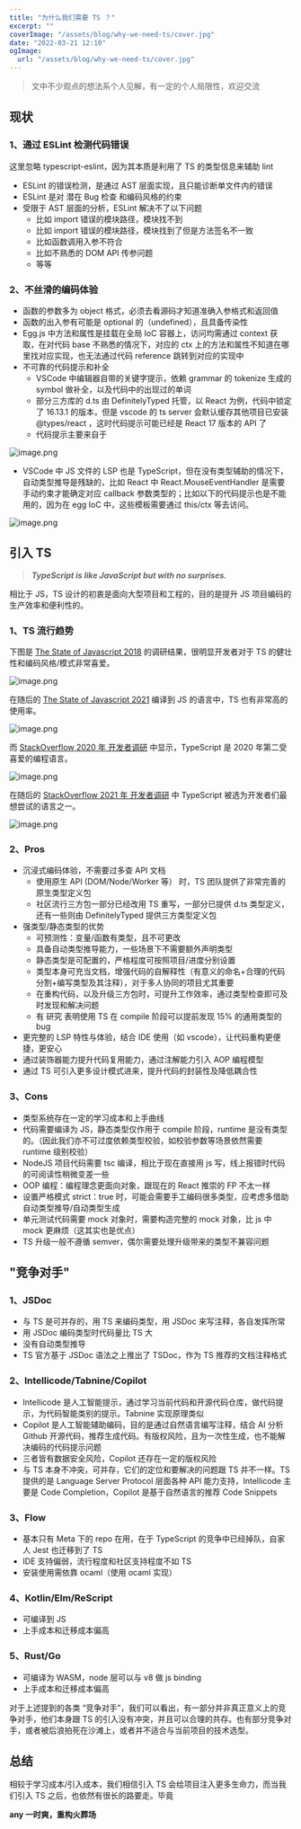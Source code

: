 ```yaml
---
title: "为什么我们需要 TS ？"
excerpt: ""
coverImage: "/assets/blog/why-we-need-ts/cover.jpg"
date: "2022-03-21 12:10"
ogImage:
  url: "/assets/blog/why-we-need-ts/cover.jpg"
---
```


> 文中不少观点的想法系个人见解，有一定的个人局限性，欢迎交流

## 现状

### 1、通过 ESLint 检测代码错误

这里忽略 typescript-eslint，因为其本质是利用了 TS 的类型信息来辅助 lint

- ESLint 的错误检测，是通过 AST 层面实现，且只能诊断单文件内的错误
- ESLint 是对 潜在 Bug 检查 和编码风格的约束
- 受限于 AST 层面的分析，ESLint 解决不了以下问题
  - 比如 import 错误的模块路径，模块找不到
  - 比如 import 错误的模块路径，模块找到了但是方法签名不一致
  - 比如函数调用入参不符合
  - 比如不熟悉的 DOM API 传参问题
  - 等等

### 2、不丝滑的编码体验

- 函数的参数多为 object 格式，必须去看源码才知道准确入参格式和返回值
- 函数的出入参有可能是 optional 的（undefined），且具备传染性
- Egg.js 中方法和属性是挂载在全局 IoC 容器上，访问均需通过 context 获取，在对代码 base 不熟悉的情况下，对应的 ctx 上的方法和属性不知道在哪里找对应实现，也无法通过代码 reference 跳转到对应的实现中
- 不可靠的代码提示和补全
  - VSCode 中编辑器自带的关键字提示，依赖 grammar 的 tokenize 生成的 symbol 做补全，以及代码中的出现过的单词
  - 部分三方库的 d.ts 由 DefinitelyTyped 托管，以 React 为例，代码中锁定了 16.13.1 的版本，但是 vscode 的 ts server 会默认缓存其他项目已安装 @types/react ，这时代码提示可能已经是 React 17 版本的 API 了
  - 代码提示主要来自于

![image.png](/assets/blog/why-we-need-ts/image0.png)

- VSCode 中 JS 文件的 LSP 也是 TypeScript，但在没有类型辅助的情况下，自动类型推导是残缺的，比如 React 中 React.MouseEventHandler 是需要手动约束才能确定对应 callback 参数类型的；比如以下的代码提示也是不能用的，因为在 egg IoC 中，这些模板需要通过 this/ctx 等去访问。

![image.png](/assets/blog/why-we-need-ts/image1.png)

## 引入 TS

> _**TypeScript is like JavaScript but with no surprises.**_

相比于 JS，TS 设计的初衷是面向大型项目和工程的，目的是提升 JS 项目编码的生产效率和便利性的。

### 1、TS 流行趋势

下图是 [The State of Javascript 2018](https://2018.stateofjs.com/javascript-flavors/typescript/likes) 的调研结果，很明显开发者对于 TS 的健壮性和编码风格/模式非常喜爱。

![image.png](/assets/blog/why-we-need-ts/image2.png)

在随后的 [The State of Javascript 2021](https://2021.stateofjs.com/en-US/other-tools/#javascript_flavors) 编译到 JS 的语言中，TS 也有非常高的使用率。

![image.png](/assets/blog/why-we-need-ts/image3.png)

而 [StackOverflow 2020 年 开发者调研](https://insights.stackoverflow.com/survey/2020#technology-most-loved-dreaded-and-wanted-languages-loved) 中显示，TypeScript 是 2020 年第二受喜爱的编程语言。

![image.png](/assets/blog/why-we-need-ts/image4.png)

在随后的 [StackOverflow 2021 年 开发者调研](https://insights.stackoverflow.com/survey/2021#technology-most-loved-dreaded-and-wanted) 中 TypeScript 被选为开发者们最想尝试的语言之一。

![image.png](/assets/blog/why-we-need-ts/image5.png)

### 2、Pros

- 沉浸式编码体验，不需要过多查 API 文档
  - 使用原生 API (DOM/Node/Worker 等） 时，TS 团队提供了非常完善的原生类型定义包
  - 社区流行三方包一部分已经改用 TS 重写，一部分已提供 d.ts 类型定义，还有一些则由 DefinitelyTyped 提供三方类型定义包
- 强类型/静态类型的优势
  - 可预测性：变量/函数有类型，且不可更改
  - 具备自动类型推导能力，一些场景下不需要额外声明类型
  - 静态类型是可配置的，严格程度可按照项目/进度分别设置
  - 类型本身可充当文档，增强代码的自解释性（有意义的命名+合理的代码分割+编写类型及其注释），对于多人协同的项目尤其重要
  - 在重构代码，以及升级三方包时，可提升工作效率，通过类型检查即可及时发现和解决问题
  - 有 研究 表明使用 TS 在 compile 阶段可以提前发现 15% 的通用类型的 bug
- 更完整的 LSP 特性与体验，结合 IDE 使用（如 vscode），让代码重构更便捷，更安心
- 通过装饰器能力提升代码复用能力，通过注解能力引入 AOP 编程模型
- 通过 TS 可引入更多设计模式进来，提升代码的封装性及降低耦合性

### 3、Cons

- 类型系统存在一定的学习成本和上手曲线
- 代码需要编译为 JS，静态类型仅作用于 compile 阶段，runtime 是没有类型的。（因此我们亦不可过度依赖类型校验，如校验参数等场景依然需要 runtime 级别校验）
- NodeJS 项目代码需要 tsc 编译，相比于现在直接用 js 写，线上报错时代码的可阅读性稍微变差一些
- OOP 编程：编程理念更面向对象，跟现在的 React 推崇的 FP 不太一样
- 设置严格模式 strict：true 时，可能会需要手工编码很多类型，应考虑多借助自动类型推导/自动类型生成
- 单元测试代码需要 mock 对象时，需要构造完整的 mock 对象，比 js 中 mock 更麻烦（这其实也是优点）
- TS 升级一般不遵循 semver，偶尔需要处理升级带来的类型不兼容问题

## "竞争对手"

### 1、JSDoc

- 与 TS 是可并存的，用 TS 来编码类型，用 JSDoc 来写注释，各自发挥所常
- 用 JSDoc 编码类型时代码量比 TS 大
- 没有自动类型推导
- TS 官方基于 JSDoc 语法之上推出了 TSDoc，作为 TS 推荐的文档注释格式

### 2、Intellicode/Tabnine/Copilot

- Intellicode 是人工智能提示，通过学习当前代码和开源代码仓库，做代码提示，为代码智能类别的提示。Tabnine 实现原理类似
- Copilot 是人工智能辅助编码，目的是通过自然语言编写注释，结合 AI 分析 Github 开源代码，推荐生成代码。有版权风险，且为一次性生成，也不能解决编码的代码提示问题
- 三者皆有数据安全风险，Copilot 还存在一定的版权风险
- 与 TS 本身不冲突，可并存，它们的定位和要解决的问题跟 TS 并不一样。TS 提供的是 Language Server Protocol 层面各种 API 能力支持，Intellicode 主要是 Code Completion，Copilot 是基于自然语言的推荐 Code Snippets

### 3、Flow

- 基本只有 Meta 下的 repo 在用，在于 TypeScript 的竞争中已经掉队，自家人 Jest 也迁移到了 TS
- IDE 支持偏弱，流行程度和社区支持程度不如 TS
- 安装使用需依靠 ocaml（使用 ocaml 实现）

### 4、Kotlin/Elm/ReScript

- 可编译到 JS
- 上手成本和迁移成本偏高

### 5、Rust/Go

- 可编译为 WASM，node 层可以与 v8 做 js binding
- 上手成本和迁移成本偏高

对于上述提到的各类 “竞争对手”，我们可以看出，有一部分并非真正意义上的竞争对手，他们本身跟 TS 的引入没有冲突，并且可以合理的共存。也有部分竞争对手，或者被后浪拍死在沙滩上，或者并不适合与当前项目的技术选型。

## 总结

相较于学习成本/引入成本，我们相信引入 TS 会给项目注入更多生命力，而当我们引入 TS 之后，也依然有很长的路要走。毕竟

**any 一时爽，重构火葬场**
